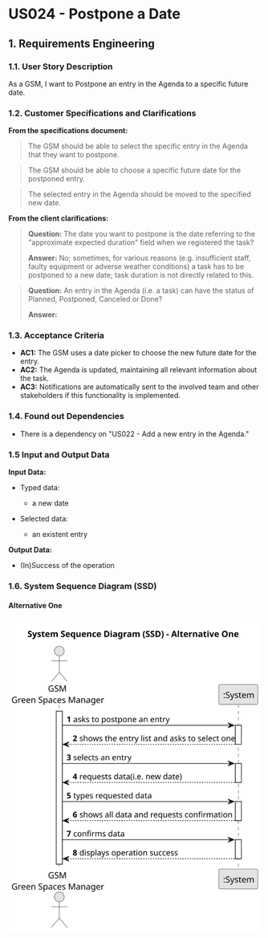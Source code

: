  # US024 - Postpone a Date


## 1. Requirements Engineering

### 1.1. User Story Description

As a GSM, I want to Postpone an entry in the Agenda to a specific future date.

### 1.2. Customer Specifications and Clarifications 

**From the specifications document:**

>   The GSM should be able to select the specific entry in the Agenda that they want to postpone.

>	The GSM should be able to choose a specific future date for the postponed entry.

>   The selected entry in the Agenda should be moved to the specified new date.

**From the client clarifications:**

> **Question:** The date you want to postpone is the date referring to the "approximate expected duration" field when we registered the task?
>
> **Answer:** No; sometimes, for various reasons (e.g. insufficient staff, faulty equipment or adverse weather conditions) a task has to be postponed to a new date; task duration is not directly related to this.

> **Question:** An entry in the Agenda (i.e. a task) can have the status of Planned, Postponed, Canceled or
Done?
>
> **Answer:** 

### 1.3. Acceptance Criteria

* **AC1:** The GSM uses a date picker to choose the new future date for the entry.
* **AC2:** The Agenda is updated, maintaining all relevant information about the task.
* **AC3:** Notifications are automatically sent to the involved team and other stakeholders if this functionality is implemented.

### 1.4. Found out Dependencies

* There is a dependency on "US022 - Add a new entry in the Agenda."

### 1.5 Input and Output Data

**Input Data:**

* Typed data:
    * a new date
	
* Selected data:
    * an existent entry

**Output Data:**

* (In)Success of the operation

### 1.6. System Sequence Diagram (SSD)

#### Alternative One

![System Sequence Diagram - Alternative One](svg/us024-system-sequence-diagram-alternative-one.svg)


[//]: # (### 1.7 Other Relevant Remarks)

